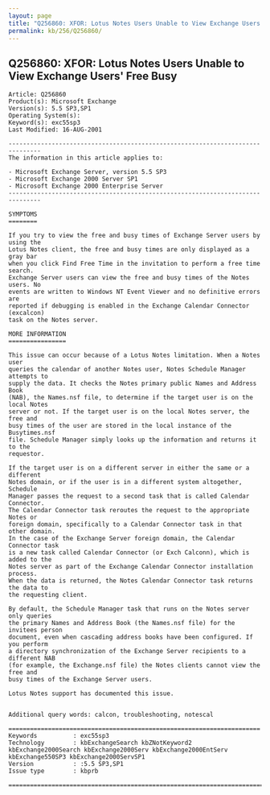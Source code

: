 ```yaml
---
layout: page
title: "Q256860: XFOR: Lotus Notes Users Unable to View Exchange Users' Free Busy"
permalink: kb/256/Q256860/
---
```


## Q256860: XFOR: Lotus Notes Users Unable to View Exchange Users' Free Busy

	Article: Q256860
	Product(s): Microsoft Exchange
	Version(s): 5.5 SP3,SP1
	Operating System(s): 
	Keyword(s): exc55sp3
	Last Modified: 16-AUG-2001
	
	-------------------------------------------------------------------------------
	The information in this article applies to:
	
	- Microsoft Exchange Server, version 5.5 SP3 
	- Microsoft Exchange 2000 Server SP1 
	- Microsoft Exchange 2000 Enterprise Server 
	-------------------------------------------------------------------------------
	
	SYMPTOMS
	========
	
	If you try to view the free and busy times of Exchange Server users by using the
	Lotus Notes client, the free and busy times are only displayed as a gray bar
	when you click Find Free Time in the invitation to perform a free time search.
	Exchange Server users can view the free and busy times of the Notes users. No
	events are written to Windows NT Event Viewer and no definitive errors are
	reported if debugging is enabled in the Exchange Calendar Connector (excalcon)
	task on the Notes server.
	
	MORE INFORMATION
	================
	
	This issue can occur because of a Lotus Notes limitation. When a Notes user
	queries the calendar of another Notes user, Notes Schedule Manager attempts to
	supply the data. It checks the Notes primary public Names and Address Book
	(NAB), the Names.nsf file, to determine if the target user is on the local Notes
	server or not. If the target user is on the local Notes server, the free and
	busy times of the user are stored in the local instance of the Busytimes.nsf
	file. Schedule Manager simply looks up the information and returns it to the
	requestor.
	
	If the target user is on a different server in either the same or a different
	Notes domain, or if the user is in a different system altogether, Schedule
	Manager passes the request to a second task that is called Calendar Connector.
	The Calendar Connector task reroutes the request to the appropriate Notes or
	foreign domain, specifically to a Calendar Connector task in that other domain.
	In the case of the Exchange Server foreign domain, the Calendar Connector task
	is a new task called Calendar Connector (or Exch Calconn), which is added to the
	Notes server as part of the Exchange Calendar Connector installation process.
	When the data is returned, the Notes Calendar Connector task returns the data to
	the requesting client.
	
	By default, the Schedule Manager task that runs on the Notes server only queries
	the primary Names and Address Book (the Names.nsf file) for the invitees person
	document, even when cascading address books have been configured. If you perform
	a directory synchronization of the Exchange Server recipients to a different NAB
	(for example, the Exchange.nsf file) the Notes clients cannot view the free and
	busy times of the Exchange Server users.
	
	Lotus Notes support has documented this issue.
	
	
	Additional query words: calcon, troubleshooting, notescal
	
	======================================================================
	Keywords          : exc55sp3 
	Technology        : kbExchangeSearch kbZNotKeyword2 kbExchange2000Search kbExchange2000Serv kbExchange2000EntServ kbExchange550SP3 kbExchange2000ServSP1
	Version           : :5.5 SP3,SP1
	Issue type        : kbprb
	
	=============================================================================
	
